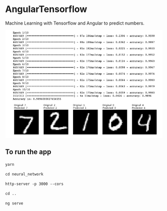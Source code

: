 # AngularTensorflow

Machine Learning with Tensorflow and Angular to predict numbers.

![Image of Trained Model](https://github.com/danielraban/angular-tensorflow/blob/master/neural_network/trained_model.png)

## To run the app

`yarn`

`cd neural_network`

`http-server -p 3000 --cors`

`cd ..`

`ng serve`